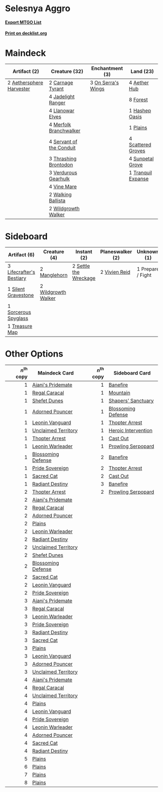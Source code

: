 # Selesnya Aggro

#### [Export MTGO List](../collection/Selesnya%20Aggro/Selesnya%20Aggro.txt)
#### [Print on decklist.org](http://decklist.org/?deckmain=4%09Aether%20Hub%0A2%09Aethersphere%20Harvester%0A2%09Carnage%20Tyrant%0A8%09Forest%0A1%09Hashep%20Oasis%0A4%09Jadelight%20Ranger%0A4%09Llanowar%20Elves%0A4%09Merfolk%20Branchwalker%0A3%09On%20Serra's%20Wings%0A1%09Plains%0A4%09Scattered%20Groves%0A4%09Servant%20of%20the%20Conduit%0A4%09Sunpetal%20Grove%0A3%09Thrashing%20Brontodon%0A1%09Tranquil%20Expanse%0A3%09Verdurous%20Gearhulk%0A4%09Vine%20Mare%0A2%09Walking%20Ballista%0A2%09Wildgrowth%20Walker&deckside=3%09Lifecrafter's%20Bestiary%0A2%09Manglehorn%0A1%09Prepare%20/%20Fight%0A2%09Settle%20the%20Wreckage%0A1%09Silent%20Gravestone%0A1%09Sorcerous%20Spyglass%0A1%09Treasure%20Map%0A2%09Vivien%20Reid%0A2%09Wildgrowth%20Walker)
# Maindeck

|                                           Artifact (2)                                            |                                           Creature (32)                                           |                                       Enchantment (3)                                       |                                          Land (23)                                          |
|---------------------------------------------------------------------------------------------------|---------------------------------------------------------------------------------------------------|---------------------------------------------------------------------------------------------|---------------------------------------------------------------------------------------------|
|2 [Aethersphere Harvester](http://gatherer.wizards.com/Pages/Card/Details.aspx?multiverseid=423809)|2 [Carnage Tyrant](http://gatherer.wizards.com/Pages/Card/Details.aspx?multiverseid=435334)        |3 [On Serra's Wings](http://gatherer.wizards.com/Pages/Card/Details.aspx?multiverseid=442916)|4 [Aether Hub](http://gatherer.wizards.com/Pages/Card/Details.aspx?multiverseid=417815)      |
|                                                                                                   |4 [Jadelight Ranger](http://gatherer.wizards.com/Pages/Card/Details.aspx?multiverseid=439793)      |                                                                                             |8 [Forest](http://gatherer.wizards.com/Pages/Card/Details.aspx?multiverseid=439605)          |
|                                                                                                   |4 [Llanowar Elves](http://gatherer.wizards.com/Pages/Card/Details.aspx?multiverseid=413717)        |                                                                                             |1 [Hashep Oasis](http://gatherer.wizards.com/Pages/Card/Details.aspx?multiverseid=430866)    |
|                                                                                                   |4 [Merfolk Branchwalker](http://gatherer.wizards.com/Pages/Card/Details.aspx?multiverseid=435353)  |                                                                                             |1 [Plains](http://gatherer.wizards.com/Pages/Card/Details.aspx?multiverseid=439601)          |
|                                                                                                   |4 [Servant of the Conduit](http://gatherer.wizards.com/Pages/Card/Details.aspx?multiverseid=417742)|                                                                                             |4 [Scattered Groves](http://gatherer.wizards.com/Pages/Card/Details.aspx?multiverseid=426949)|
|                                                                                                   |3 [Thrashing Brontodon](http://gatherer.wizards.com/Pages/Card/Details.aspx?multiverseid=439805)   |                                                                                             |4 [Sunpetal Grove](http://gatherer.wizards.com/Pages/Card/Details.aspx?multiverseid=420946)  |
|                                                                                                   |3 [Verdurous Gearhulk](http://gatherer.wizards.com/Pages/Card/Details.aspx?multiverseid=420592)    |                                                                                             |1 [Tranquil Expanse](http://gatherer.wizards.com/Pages/Card/Details.aspx?multiverseid=433218)|
|                                                                                                   |4 [Vine Mare](http://gatherer.wizards.com/Pages/Card/Details.aspx?multiverseid=447343)             |                                                                                             |                                                                                             |
|                                                                                                   |2 [Walking Ballista](http://gatherer.wizards.com/Pages/Card/Details.aspx?multiverseid=423848)      |                                                                                             |                                                                                             |
|                                                                                                   |2 [Wildgrowth Walker](http://gatherer.wizards.com/Pages/Card/Details.aspx?multiverseid=435372)     |                                                                                             |                                                                                             |


# Sideboard

|                                           Artifact (6)                                            |                                         Creature (4)                                         |                                          Instant (2)                                           |                                    Planeswalker (2)                                    |   Unknown (1)   |
|---------------------------------------------------------------------------------------------------|----------------------------------------------------------------------------------------------|------------------------------------------------------------------------------------------------|----------------------------------------------------------------------------------------|-----------------|
|3 [Lifecrafter's Bestiary](http://gatherer.wizards.com/Pages/Card/Details.aspx?multiverseid=423829)|2 [Manglehorn](http://gatherer.wizards.com/Pages/Card/Details.aspx?multiverseid=426877)       |2 [Settle the Wreckage](http://gatherer.wizards.com/Pages/Card/Details.aspx?multiverseid=435186)|2 [Vivien Reid](http://gatherer.wizards.com/Pages/Card/Details.aspx?multiverseid=447344)|1 Prepare / Fight|
|1 [Silent Gravestone](http://gatherer.wizards.com/Pages/Card/Details.aspx?multiverseid=439846)     |2 [Wildgrowth Walker](http://gatherer.wizards.com/Pages/Card/Details.aspx?multiverseid=435372)|                                                                                                |                                                                                        |                 |
|1 [Sorcerous Spyglass](http://gatherer.wizards.com/Pages/Card/Details.aspx?multiverseid=435407)    |                                                                                              |                                                                                                |                                                                                        |                 |
|1 [Treasure Map](http://gatherer.wizards.com/Pages/Card/Details.aspx?multiverseid=435410)          |                                                                                              |                                                                                                |                                                                                        |                 |


# Other Options

|*n*<sup>th</sup> copy|                                        Maindeck Card                                         |*n*<sup>th</sup> copy|                                        Sideboard Card                                        |
|--------------------:|----------------------------------------------------------------------------------------------|--------------------:|----------------------------------------------------------------------------------------------|
|                    1|[Ajani's Pridemate](http://gatherer.wizards.com/Pages/Card/Details.aspx?multiverseid=438571)  |                    1|[Banefire](http://gatherer.wizards.com/Pages/Card/Details.aspx?multiverseid=397676)           |
|                    1|[Regal Caracal](http://gatherer.wizards.com/Pages/Card/Details.aspx?multiverseid=426726)      |                    1|[Mountain](http://gatherer.wizards.com/Pages/Card/Details.aspx?multiverseid=439604)           |
|                    1|[Shefet Dunes](http://gatherer.wizards.com/Pages/Card/Details.aspx?multiverseid=430872)       |                    1|[Shapers' Sanctuary](http://gatherer.wizards.com/Pages/Card/Details.aspx?multiverseid=435362) |
|                    1|[Adorned Pouncer](http://gatherer.wizards.com/Pages/Card/Details.aspx?multiverseid=430691)    |                    1|[Blossoming Defense](http://gatherer.wizards.com/Pages/Card/Details.aspx?multiverseid=417719) |
|                    1|[Leonin Vanguard](http://gatherer.wizards.com/Pages/Card/Details.aspx?multiverseid=447158)    |                    1|[Thopter Arrest](http://gatherer.wizards.com/Pages/Card/Details.aspx?multiverseid=423692)     |
|                    1|[Unclaimed Territory](http://gatherer.wizards.com/Pages/Card/Details.aspx?multiverseid=435419)|                    1|[Heroic Intervention](http://gatherer.wizards.com/Pages/Card/Details.aspx?multiverseid=423776)|
|                    1|[Thopter Arrest](http://gatherer.wizards.com/Pages/Card/Details.aspx?multiverseid=423692)     |                    1|[Cast Out](http://gatherer.wizards.com/Pages/Card/Details.aspx?multiverseid=426710)           |
|                    1|[Leonin Warleader](http://gatherer.wizards.com/Pages/Card/Details.aspx?multiverseid=447159)   |                    1|[Prowling Serpopard](http://gatherer.wizards.com/Pages/Card/Details.aspx?multiverseid=426882) |
|                    1|[Blossoming Defense](http://gatherer.wizards.com/Pages/Card/Details.aspx?multiverseid=417719) |                    2|[Banefire](http://gatherer.wizards.com/Pages/Card/Details.aspx?multiverseid=397676)           |
|                    1|[Pride Sovereign](http://gatherer.wizards.com/Pages/Card/Details.aspx?multiverseid=430815)    |                    2|[Thopter Arrest](http://gatherer.wizards.com/Pages/Card/Details.aspx?multiverseid=423692)     |
|                    1|[Sacred Cat](http://gatherer.wizards.com/Pages/Card/Details.aspx?multiverseid=426729)         |                    2|[Cast Out](http://gatherer.wizards.com/Pages/Card/Details.aspx?multiverseid=426710)           |
|                    1|[Radiant Destiny](http://gatherer.wizards.com/Pages/Card/Details.aspx?multiverseid=439675)    |                    3|[Banefire](http://gatherer.wizards.com/Pages/Card/Details.aspx?multiverseid=397676)           |
|                    2|[Thopter Arrest](http://gatherer.wizards.com/Pages/Card/Details.aspx?multiverseid=423692)     |                    2|[Prowling Serpopard](http://gatherer.wizards.com/Pages/Card/Details.aspx?multiverseid=426882) |
|                    2|[Ajani's Pridemate](http://gatherer.wizards.com/Pages/Card/Details.aspx?multiverseid=438571)  |                     |                                                                                              |
|                    2|[Regal Caracal](http://gatherer.wizards.com/Pages/Card/Details.aspx?multiverseid=426726)      |                     |                                                                                              |
|                    2|[Adorned Pouncer](http://gatherer.wizards.com/Pages/Card/Details.aspx?multiverseid=430691)    |                     |                                                                                              |
|                    2|[Plains](http://gatherer.wizards.com/Pages/Card/Details.aspx?multiverseid=439601)             |                     |                                                                                              |
|                    2|[Leonin Warleader](http://gatherer.wizards.com/Pages/Card/Details.aspx?multiverseid=447159)   |                     |                                                                                              |
|                    2|[Radiant Destiny](http://gatherer.wizards.com/Pages/Card/Details.aspx?multiverseid=439675)    |                     |                                                                                              |
|                    2|[Unclaimed Territory](http://gatherer.wizards.com/Pages/Card/Details.aspx?multiverseid=435419)|                     |                                                                                              |
|                    2|[Shefet Dunes](http://gatherer.wizards.com/Pages/Card/Details.aspx?multiverseid=430872)       |                     |                                                                                              |
|                    2|[Blossoming Defense](http://gatherer.wizards.com/Pages/Card/Details.aspx?multiverseid=417719) |                     |                                                                                              |
|                    2|[Sacred Cat](http://gatherer.wizards.com/Pages/Card/Details.aspx?multiverseid=426729)         |                     |                                                                                              |
|                    2|[Leonin Vanguard](http://gatherer.wizards.com/Pages/Card/Details.aspx?multiverseid=447158)    |                     |                                                                                              |
|                    2|[Pride Sovereign](http://gatherer.wizards.com/Pages/Card/Details.aspx?multiverseid=430815)    |                     |                                                                                              |
|                    3|[Ajani's Pridemate](http://gatherer.wizards.com/Pages/Card/Details.aspx?multiverseid=438571)  |                     |                                                                                              |
|                    3|[Regal Caracal](http://gatherer.wizards.com/Pages/Card/Details.aspx?multiverseid=426726)      |                     |                                                                                              |
|                    3|[Leonin Warleader](http://gatherer.wizards.com/Pages/Card/Details.aspx?multiverseid=447159)   |                     |                                                                                              |
|                    3|[Pride Sovereign](http://gatherer.wizards.com/Pages/Card/Details.aspx?multiverseid=430815)    |                     |                                                                                              |
|                    3|[Radiant Destiny](http://gatherer.wizards.com/Pages/Card/Details.aspx?multiverseid=439675)    |                     |                                                                                              |
|                    3|[Sacred Cat](http://gatherer.wizards.com/Pages/Card/Details.aspx?multiverseid=426729)         |                     |                                                                                              |
|                    3|[Plains](http://gatherer.wizards.com/Pages/Card/Details.aspx?multiverseid=439601)             |                     |                                                                                              |
|                    3|[Leonin Vanguard](http://gatherer.wizards.com/Pages/Card/Details.aspx?multiverseid=447158)    |                     |                                                                                              |
|                    3|[Adorned Pouncer](http://gatherer.wizards.com/Pages/Card/Details.aspx?multiverseid=430691)    |                     |                                                                                              |
|                    3|[Unclaimed Territory](http://gatherer.wizards.com/Pages/Card/Details.aspx?multiverseid=435419)|                     |                                                                                              |
|                    4|[Ajani's Pridemate](http://gatherer.wizards.com/Pages/Card/Details.aspx?multiverseid=438571)  |                     |                                                                                              |
|                    4|[Regal Caracal](http://gatherer.wizards.com/Pages/Card/Details.aspx?multiverseid=426726)      |                     |                                                                                              |
|                    4|[Unclaimed Territory](http://gatherer.wizards.com/Pages/Card/Details.aspx?multiverseid=435419)|                     |                                                                                              |
|                    4|[Plains](http://gatherer.wizards.com/Pages/Card/Details.aspx?multiverseid=439601)             |                     |                                                                                              |
|                    4|[Leonin Vanguard](http://gatherer.wizards.com/Pages/Card/Details.aspx?multiverseid=447158)    |                     |                                                                                              |
|                    4|[Pride Sovereign](http://gatherer.wizards.com/Pages/Card/Details.aspx?multiverseid=430815)    |                     |                                                                                              |
|                    4|[Leonin Warleader](http://gatherer.wizards.com/Pages/Card/Details.aspx?multiverseid=447159)   |                     |                                                                                              |
|                    4|[Adorned Pouncer](http://gatherer.wizards.com/Pages/Card/Details.aspx?multiverseid=430691)    |                     |                                                                                              |
|                    4|[Sacred Cat](http://gatherer.wizards.com/Pages/Card/Details.aspx?multiverseid=426729)         |                     |                                                                                              |
|                    4|[Radiant Destiny](http://gatherer.wizards.com/Pages/Card/Details.aspx?multiverseid=439675)    |                     |                                                                                              |
|                    5|[Plains](http://gatherer.wizards.com/Pages/Card/Details.aspx?multiverseid=439601)             |                     |                                                                                              |
|                    6|[Plains](http://gatherer.wizards.com/Pages/Card/Details.aspx?multiverseid=439601)             |                     |                                                                                              |
|                    7|[Plains](http://gatherer.wizards.com/Pages/Card/Details.aspx?multiverseid=439601)             |                     |                                                                                              |
|                    8|[Plains](http://gatherer.wizards.com/Pages/Card/Details.aspx?multiverseid=439601)             |                     |                                                                                              |

